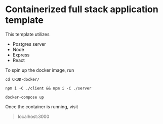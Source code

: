 # Containerized full stack application template

This template utilizes 
- Postgres server
- Node
- Express
- React

To spin up the docker image, run 

```
cd CRUD-docker/
```

```
npm i -C ./client && npm i -C ./server
```

```
docker-compose up
```

Once the container is running, visit
> localhost:3000
